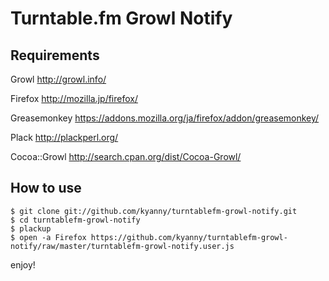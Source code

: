 # Turntable.fm Growl Notify #

## Requirements ##

Growl http://growl.info/

Firefox http://mozilla.jp/firefox/

Greasemonkey https://addons.mozilla.org/ja/firefox/addon/greasemonkey/

Plack http://plackperl.org/

Cocoa::Growl http://search.cpan.org/dist/Cocoa-Growl/

## How to use ##

    $ git clone git://github.com/kyanny/turntablefm-growl-notify.git
    $ cd turntablefm-growl-notify
    $ plackup
    $ open -a Firefox https://github.com/kyanny/turntablefm-growl-notify/raw/master/turntablefm-growl-notify.user.js

enjoy!